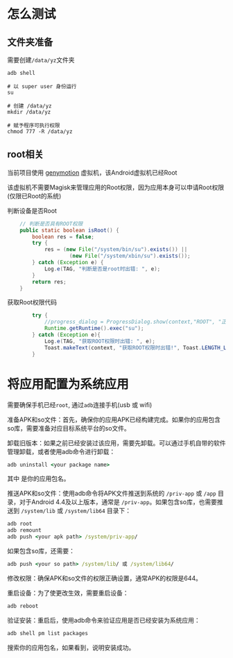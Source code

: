# 怎么测试

## 文件夹准备

需要创建`/data/yz`文件夹
```shell
adb shell

# 以 super user 身份运行
su

# 创建 /data/yz
mkdir /data/yz

# 赋予程序可执行权限
chmod 777 -R /data/yz
```

## root相关

当前项目使用 [genymotion](https://www.genymotion.com/) 虚拟机，该Android虚拟机已经Root

该虚拟机不需要Magisk来管理应用的Root权限，因为应用本身可以申请Root权限(仅限已Root的系统)

判断设备是否Root
```java
    // 判断是否具有ROOT权限
    public static boolean isRoot() {
        boolean res = false;
        try {
            res = (new File("/system/bin/su").exists()) ||
                    (new File("/system/xbin/su").exists());
        } catch (Exception e) {
            Log.e(TAG, "判断是否是root时出错: ", e);
        }
        return res;
    }
```

获取Root权限代码
```java
        try {
            //progress_dialog = ProgressDialog.show(context,"ROOT", "正在获取ROOT权限...", true, false);
            Runtime.getRuntime().exec("su");
        } catch (Exception e){
            Log.e(TAG, "获取ROOT权限时出错: ", e);
            Toast.makeText(context, "获取ROOT权限时出错!", Toast.LENGTH_LONG).show();
        }
```

# 将应用配置为系统应用

需要确保手机已经`root`, 通过`adb`连接手机(usb 或 wifi)

准备APK和so文件：首先，确保你的应用APK已经构建完成。如果你的应用包含so库，需要准备对应目标系统平台的so文件。

卸载旧版本：如果之前已经安装过该应用，需要先卸载。可以通过手机自带的软件管理卸载，或者使用adb命令进行卸载：
```bat
adb uninstall <your package name>
```
其中 <your package name> 是你的应用包名。

推送APK和so文件：使用adb命令将APK文件推送到系统的 `/priv-app` 或 `/app` 目录，对于Android 4.4及以上版本，通常是 `/priv-app`。如果包含so库，也需要推送到 `/system/lib` 或 `/system/lib64` 目录下：
```bat
adb root
adb remount
adb push <your apk path> /system/priv-app/
```
如果包含so库，还需要：
```bat
adb push <your so path> /system/lib/ 或 /system/lib64/
```

修改权限：确保APK和so文件的权限正确设置，通常APK的权限是644。

重启设备：为了使更改生效，需要重启设备：
```bat
adb reboot
```

验证安装：重启后，使用adb命令来验证应用是否已经安装为系统应用：
```bat
adb shell pm list packages
```

搜索你的应用包名，如果看到，说明安装成功。
